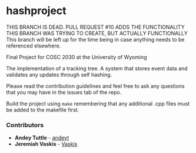 # hashproject

THIS BRANCH IS DEAD. PULL REQUEST #10 ADDS THE FUNCTIONALITY THIS BRANCH WAS TRYING TO CREATE, BUT ACTUALLY FUNCTIONALLY
This branch will be left up for the time being in case anything needs to be referenced elsewhere.

Final Project for COSC 2030 at the University of Wyoming

The implementation of a tracking tree. A system that stores event data and validates any updates through self hashing.

Please read the contribution guidelines and feel free to ask any questions that you may have in the issues tab of the repo.

Build the project using `make` remembering that any additional .cpp files must be added to the makefile first.

### Contributors
* **Andey Tuttle** - [andeyt](https://github.com/andeyt)
* **Jeremiah Vaskis** - [Vaskis](https://github.com/Vaskis)

